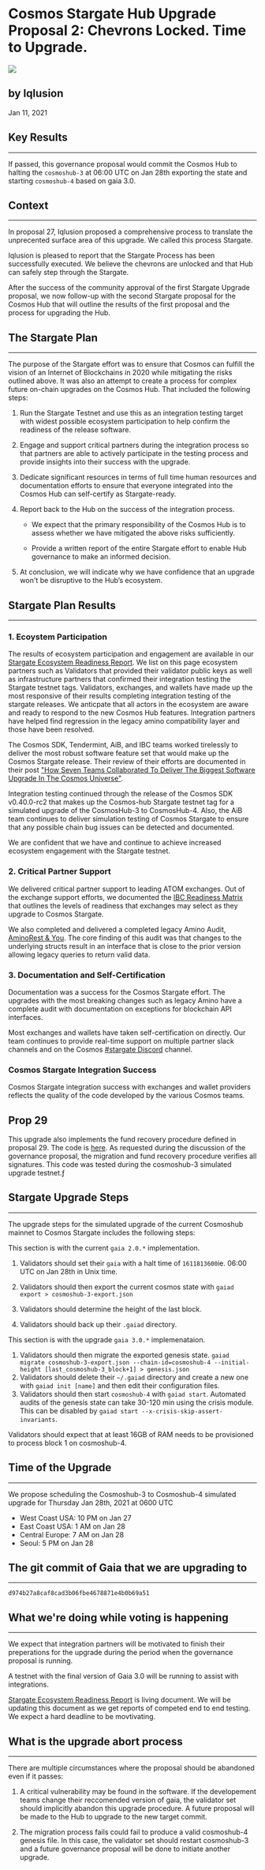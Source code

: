 # Cosmos Stargate Hub Upgrade Proposal 2: Chevrons Locked. Time to Upgrade.

![](https://siasky.net/AADU5rg0GvapbrICLUk7SxZeMDrKo5Q8oLrpOwl71wXhnQ)

## by Iqlusion

Jan 11, 2021

## Key Results

------------
If passed, this governance proposal would commit the Cosmos Hub to halting the `cosmoshub-3` at 06:00 UTC on Jan 28th exporting the state and starting `cosmoshub-4` based on gaia 3.0.

## Context

------------

In proposal 27, Iqlusion proposed a comprehensive process to translate the unprecented surface area of this upgrade. We called this process Stargate.

Iqlusion is pleased to report that the Stargate Process has been successfully executed. We believe the chevrons are unlocked and that Hub can safely step through the Stargate.

After the success of the community approval of the first Stargate Upgrade proposal, we now follow-up with the second Stargate proposal for the Cosmos Hub that will outline the results of the first proposal and the process for upgrading the Hub.

## The Stargate Plan

------------
The purpose of the Stargate effort was to ensure that Cosmos can fulfill the vision of an Internet of Blockchains in 2020 while mitigating the risks outlined above. It was also an attempt to create a process for complex future on-chain upgrades on the Cosmos Hub. That included the following steps:

1. Run the Stargate Testnet and use this as an integration testing target with widest possible ecosystem participation to help confirm the readiness of the release software.

2. Engage and support critical partners during the integration process so that partners are able to actively participate in the testing process and provide insights into their success with the upgrade.

3. Dedicate significant resources in terms of full time human resources and documentation efforts to ensure that everyone integrated into the Cosmos Hub can self-certify as Stargate-ready.

4. Report back to the Hub on the success of the integration process.

   - We expect that the primary responsibility of the Cosmos Hub is to assess whether we have mitigated the above risks sufficiently.

   - Provide a written report of the entire Stargate effort to enable Hub governance to make an informed decision.

5. At conclusion, we will indicate why we have confidence that an upgrade won't be disruptive to the Hub’s ecosystem.

## Stargate Plan Results

------------

### 1. Ecoystem Participation

The results of ecosystem participation and engagement are available in our [Stargate Ecosystem Readiness Report](https://github.com/cosmosdevs/stargate/blob/master/ecosystem_readiness.md). We list on this page ecosystem partners such as Validators that provided their validator public keys as well as infrastructure partners that confirmed their integration testing the Stargate testnet tags. Validators, exchanges, and wallets have made up the most responsive of their results completing integration testing of the stargate releases. We anticpate that all actors in the ecosystem are aware and ready to respond to the new Cosmos Hub features. Integration partners have helped find regression in the legacy amino compatibility layer and those have been resolved.

The Cosmos SDK, Tendermint, AiB, and IBC teams worked tirelessly to deliver the most robust software feature set that would make up the Cosmos Stargate release. Their review of their efforts are documented in their post ["How Seven Teams Collaborated To Deliver The Biggest Software Upgrade In The Cosmos Universe"](https://blog.cosmos.network/how-seven-teams-collaborated-to-deliver-the-biggest-software-upgrade-in-the-cosmos-universe-2288f4f9afe8).

Integration testing continued through the release of the Cosmos SDK v0.40.0-rc2 that makes up the Cosmos-hub Stargate testnet tag for a simulated upgrade of the CosmosHub-3 to CosmosHub-4. Also, the AiB team continues to deliver simulation testing of Cosmos Stargate to ensure that any possible chain bug issues can be detected and documented.

We are confident that we have and continue to achieve increased ecosystem engagement with the Stargate testnet.

### 2. Critical Partner Support

We delivered critical partner support to leading ATOM exchanges. Out of the exchange support efforts, we documented the [IBC Readiness Matrix](https://github.com/cosmosdevs/stargate/blob/master/ibc_readiness_matrix.md) that outlines the levels of readiness that exchanges may select as they upgrade to Cosmos Stargate.

We also completed and delivered a completed legacy Amino Audit, [AminoRest & You](https://github.com/cosmosdevs/stargate/blob/master/audit.md). The core finding of this audit was that changes to the underlying structs result in an interface that is close to the prior version allowing legacy queries to return valid data.

### 3. Documentation and Self-Certification

Documentation was a success for the Cosmos Stargate effort. The upgrades with the most breaking changes such as legacy Amino have a complete audit with documentation on exceptions for blockchain API interfaces.

Most exchanges and wallets have taken self-certification on directly. Our team continues to provide real-time support on multiple partner slack channels and on the Cosmos [#stargate Discord](https://discord.gg/W8trcGV) channel.

### Cosmos Stargate Integration Success

Cosmos Stargate integration success with exchanges and wallet providers reflects the quality of the code developed by the various Cosmos teams.

## Prop 29

This upgrade also implements the fund recovery procedure defined in proposal 29. The code is [here](https://github.com/cosmos/gaia/blob/main/app/prop29.go). As requested during the discussion of the governance proposal, the migration and fund recovery procedure verifies all signatures. This code was tested during the cosmoshub-3 simulated upgrade testnet.ƒ

## Stargate Upgrade Steps

------------
The upgrade steps for the simulated upgrade of the current Cosmoshub mainnet to Cosmos Stargate includes the following steps:

This section is with the current `gaia 2.0.*` implementation.

  1. Validators should set their `gaia` with a halt time of `1611813600`ie. 06:00 UTC on Jan 28th in Unix time.

  2. Validators should then export the current cosmos state with `gaiad export > cosmoshub-3-export.json`

  3. Validators should determine the height of the last block.

  4. Validators should back up their `.gaiad` directory.

This section is with the upgrade `gaia 3.0.*` implemenataion.

  1. Validators should then migrate the exported genesis state. `gaiad migrate cosmoshub-3-export.json --chain-id=cosmoshub-4 --initial-height [last_cosmoshub-3_block+1] > genesis.json`
  2. Validators should delete their `~/.gaiad` directory and create a new one with `gaiad init [name]` and then edit their configuration files.
  3. Validators should then start `cosmoshub-4` with `gaiad start`. Automated audits of the genesis state can take 30-120 min using the crisis module. This can be disabled by `gaiad start --x-crisis-skip-assert-invariants`.

Validators should expect that at least 16GB of RAM needs to be provisioned to process block 1 on cosmoshub-4.

## Time of the Upgrade

------------
We propose scheduling the Cosmoshub-3 to Cosmoshub-4 simulated upgrade for Thursday Jan 28th, 2021 at 0600 UTC

- West Coast USA: 10 PM on Jan 27
- East Coast USA: 1 AM on Jan 28
- Central Europe: 7 AM on Jan 28
- Seoul: 5 PM on Jan 28

## The git commit of Gaia that we are upgrading to

------------
`d974b27a8caf8cad3b06fbe4678871e4b0b69a51`

## What we're doing while voting is happening

------------

We expect that integration partners will be motivated to finish their preperations for the upgrade during the period when the governance proposal is running.

A testnet with the final version of Gaia 3.0 will be running to assist with integrations.

[Stargate Ecosystem Readiness Report](https://github.com/cosmosdevs/stargate/blob/master/ecosystem_readiness.md) is living document. We will be updating this document as we get reports of competed end to end testing. We expect a hard deadline to be movtivating.

## What is the upgrade abort process

------------

There are multiple circumstances where the proposal should be abandoned even if it passes:

1. A critical vulnerability may be found in the software. If the developement teams change their reccomended version of gaia, the validator set should implicitly abandon this upgrade procedure. A future proposal will be made to the Hub to upgrade to the new target commit.

2. The migration process fails could fail to produce a valid cosmoshub-4 genesis file. In this case, the validator set should restart cosmoshub-3 and a future governance proposal will be done to initiate another upgrade.
